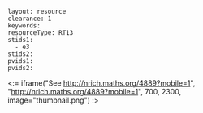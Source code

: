 ````
layout: resource
clearance: 1
keywords:
resourceType: RT13
stids1: 
  - e3
stids2:
pvids1:
pvids2:

````

<:= iframe("See http://nrich.maths.org/4889?mobile=1", "http://nrich.maths.org/4889?mobile=1", 700, 2300, image="thumbnail.png") :>

